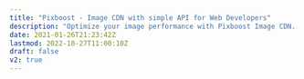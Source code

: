 ```yaml
---
title: "Pixboost - Image CDN with simple API for Web Developers"
description: "Optimize your image performance with Pixboost Image CDN. Real-time image processing and performance optimization."
date: 2021-01-26T21:23:42Z
lastmod: 2022-10-27T11:00:10Z
draft: false
v2: true
---
```

